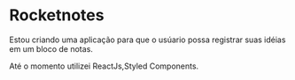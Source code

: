 # Rocketnotes

Estou criando uma aplicação para que o usúario possa registrar suas idéias em um bloco de notas.

Até o momento utilizei ReactJs,Styled Components.
